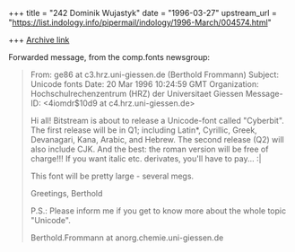 +++
title = "242 Dominik Wujastyk"
date = "1996-03-27"
upstream_url = "https://list.indology.info/pipermail/indology/1996-March/004574.html"

+++
[Archive link](https://list.indology.info/pipermail/indology/1996-March/004574.html)



Forwarded message, from the comp.fonts newsgroup:

> From: ge86 at c3.hrz.uni-giessen.de (Berthold Frommann)
> Subject: Unicode fonts
> Date: 20 Mar 1996 10:24:59 GMT
> Organization: Hochschulrechenzentrum (HRZ) der Universitaet Giessen
> Message-ID: <4iomdr$10d9 at c4.hrz.uni-giessen.de>
> 
> Hi all!
> Bitstream is about to release a Unicode-font called "Cyberbit". The first 
> release will be in Q1; including Latin*, Cyrillic, Greek, Devanagari, 
> Kana, Arabic, and Hebrew.
> The second release (Q2) will also include CJK.
> And the best: the roman version will be free of charge!!!
> If you want italic etc. derivates, you'll have to pay... :|
> 
> This font will be pretty large - several megs.
> 
> Greetings,
>    Berthold
> 
> P.S.: Please inform me if you get to know more about the whole topic 
>       "Unicode".
> 
> Berthold.Frommann at anorg.chemie.uni-giessen.de 






